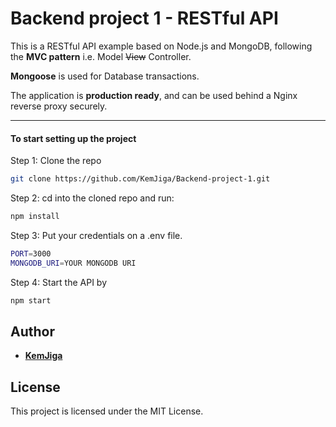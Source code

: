 # Backend project 1 - RESTful API

This is a RESTful API example based on Node.js and MongoDB, following the **MVC pattern** i.e. Model ~~View~~ Controller.

**Mongoose** is used for Database transactions.

The application is **production ready**, and can be used behind a Nginx reverse proxy securely.

---

#### To start setting up the project

Step 1: Clone the repo

```bash
git clone https://github.com/KemJiga/Backend-project-1.git
```

Step 2: cd into the cloned repo and run:

```bash
npm install
```

Step 3: Put your credentials on a .env file.

```bash
PORT=3000
MONGODB_URI=YOUR MONGODB URI
```

Step 4: Start the API by

```bash
npm start
```

## Author

- [**KemJiga**](www.linkedin.com/in/kemjiga)

## License

This project is licensed under the MIT License.
